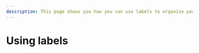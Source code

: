 ```yaml
---
description: This page shows you how you can use labels to organise your resources
---
```


# Using labels

